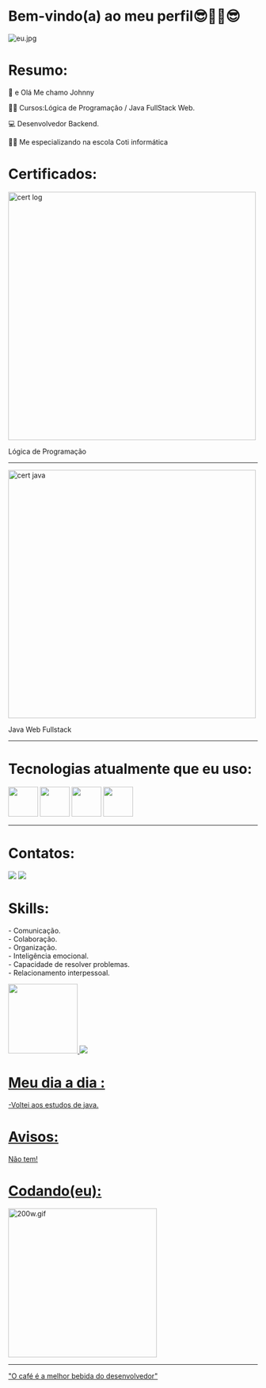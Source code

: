 

<strong><h1>Bem-vindo(a) ao meu perfil😎🤜🤛😎</h1></strong>

<div>

  <img src="https://www.imagemhost.com.br/images/2023/02/22/eu.jpg" alt="eu.jpg"  />
</div>

<strong><h1>Resumo:</strong></h1>
 
👋 e Olá Me chamo Johnny 

👨‍🎓 Cursos:Lógica de Programação / Java FullStack Web. 

💻 Desenvolvedor Backend.

👨‍💻 Me especializando na escola Coti informática

<strong><h1>Certificados:</strong></h1>

<div>
  <img src="https://www.imagemhost.com.br/images/2023/02/22/1671743088038.jpg" alt="cert log" width="500" >
  <p> Lógica de Programação</p>
  <hr>
  <img src="https://www.imagemhost.com.br/images/2023/02/22/1671744392372.jpg" alt="cert java" width="500">
  <p> Java Web Fullstack </p>
</div>
<hr>
 <strong><h1>Tecnologias atualmente que eu uso:</h1></strong>
  
<div>
   <img src="https://cdn.jsdelivr.net/gh/devicons/devicon/icons/html5/html5-original-wordmark.svg" width="60"/>
   <img src="https://cdn.jsdelivr.net/gh/devicons/devicon/icons/css3/css3-original-wordmark.svg" width="60"/> 
   <img src="https://cdn.jsdelivr.net/gh/devicons/devicon/icons/java/java-original-wordmark.svg" width="60"/>
   <img src="https://cdn.jsdelivr.net/gh/devicons/devicon/icons/git/git-original.svg" width="60"/>
 </div>
 <hr>
 <strong><h1>Contatos:</h1></strong>

<div>

<a href="https://www.linkedin.com/in/johnnyferreira22" target="_blank">
 <img src="https://img.shields.io/badge/LinkedIn-0077B5?style=for-the-badge&logo=linkedin&logoColor=white" target="_blank"></a>

<a href = "mailto:johnny.tyf2020@gmail.com" target="_blank">
 <img src="https://img.shields.io/badge/Gmail-D14836?style=for-the-badge&logo=gmail&logoColor=white" target="_blank"></a>
</div>

<strong><h1>Skills:</strong></h1>

<p>
 - Comunicação.
  <br>
 - Colaboração. 
  <br>
 - Organização.
  <br>
 - Inteligência emocional. 
  <br>
 - Capacidade de resolver problemas.
  <br>
 - Relacionamento interpessoal.
</p>


<div>

   <a href="https://github.com/FerreiraDev22">

   <img  src="https://github-readme-stats.vercel.app/api?username=FerreiraDev22&show_icons=true&theme=dark&include_all_commits=true&count_private=true" height="140em"  whidth= "140em">

   <img  src="https://github-readme-stats.vercel.app/api/top-langs/?username=FerreiraDev22&layout=compact&langs_count=6&theme=dark">
</div>
  <strong><h1>Meu dia a dia :</strong></h1>

  -Voltei aos estudos de java. 
  
<strong><h1>Avisos:</strong></h1>

Não tem!
  <strong><h1>Codando(eu):</strong></h1>
 
  <div>
 <img src="https://www.imagemhost.com.br/images/2023/02/22/200w.gif" alt="200w.gif"  width="300"/>
</div>


------------------------------------------------------------------------------------------------------------------------------------

"O café é a melhor bebida do desenvolvedor"
